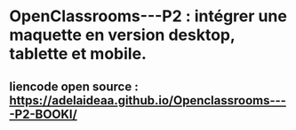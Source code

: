 # OpenClassrooms---P2 : intégrer une maquette en version desktop, tablette et mobile. 

## liencode open source : https://adelaideaa.github.io/Openclassrooms----P2-BOOKI/
